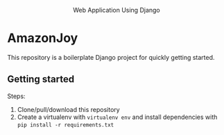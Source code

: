 <p align="center">
  <p align="center">
  
  </p>
  <p align="center">
    Web Application Using Django
  </p>
</p>

# AmazonJoy

This repository is a boilerplate Django project for quickly getting started.

<p align="center">
</a>
</p>

## Getting started

Steps:

1. Clone/pull/download this repository
2. Create a virtualenv with `virtualenv env` and install dependencies with `pip install -r requirements.txt`


